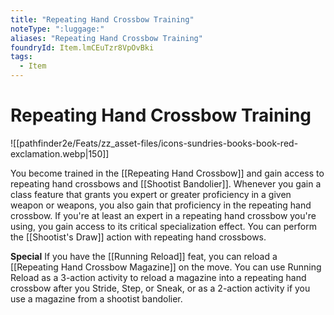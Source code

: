 ```yaml
---
title: "Repeating Hand Crossbow Training"
noteType: ":luggage:"
aliases: "Repeating Hand Crossbow Training"
foundryId: Item.lmCEuTzr8VpOvBki
tags:
  - Item
---
```


# Repeating Hand Crossbow Training
![[pathfinder2e/Feats/zz_asset-files/icons-sundries-books-book-red-exclamation.webp|150]]

You become trained in the [[Repeating Hand Crossbow]] and gain access to repeating hand crossbows and [[Shootist Bandolier]]. Whenever you gain a class feature that grants you expert or greater proficiency in a given weapon or weapons, you also gain that proficiency in the repeating hand crossbow. If you're at least an expert in a repeating hand crossbow you're using, you gain access to its critical specialization effect. You can perform the [[Shootist's Draw]] action with repeating hand crossbows.

**Special** If you have the [[Running Reload]] feat, you can reload a [[Repeating Hand Crossbow Magazine]] on the move. You can use Running Reload as a 3-action activity to reload a magazine into a repeating hand crossbow after you Stride, Step, or Sneak, or as a 2-action activity if you use a magazine from a shootist bandolier.
